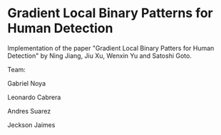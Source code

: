 # Gradient Local Binary Patterns for Human Detection

Implementation of the paper "Gradient Local Binary Patters for Human Detection" by Ning Jiang, Jiu Xu, Wenxin Yu and Satoshi Goto.


Team:

Gabriel Noya

Leonardo Cabrera

Andres Suarez

Jeckson Jaimes
